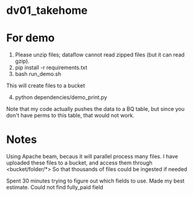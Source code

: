 # dv01_takehome
For demo
========

1. Please unzip files; dataflow cannot read zipped files (but it can read gzip).
2. pip install -r requirements.txt
3. bash run_demo.sh

This will create files to a bucket

4. python dependencies/demo_print.py

Note that my code actually pushes the data to a BQ table, but since you don't have perms
to this table, that would not work.


Notes
======

Using Apache beam, becaus it will parallel process many files. I have uploaded these files 
to a bucket, and access them through <bucket/folder/*> So that thousands of files could
be ingested if needed

Spent 30 minutes trying to figure out which fields to use. Made my best estimate. Could not find fully_paid field
